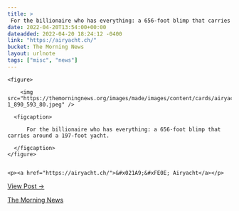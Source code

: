 ```yaml
---
title: > 
 For the billionaire who has everything: a 656-foot blimp that carries around a 197-foot yacht.
date: 2022-04-20T13:54:00+00:00
dateadded: 2022-04-20 18:24:12 -0400
link: "https://airyacht.ch/"
bucket: The Morning News
layout: urlnote
tags: ["misc", "news"]
--- 
```




  
    
  

  
    <figure>
      
        <img src="https://themorningnews.org/images/made/images/content/cards/airyacht-1_890_593_80.jpeg" />
      
      <figcaption>
        
          For the billionaire who has everything: a 656-foot blimp that carries around a 197-foot yacht.
        
      </figcaption>
    </figure>

    
    <p><a href="https://airyacht.ch/">&#x021A9;&#xFE0E; Airyacht</a></p>
    
  
  <p><a href="https://themorningnews.org/p/for-the-billionaire-that-has-everything-a-blimp-that-carries-a-yacht">View Post &rarr;</a></p>



 <!-- end excerpt --> 
<div class='bucket'><a class='internal-link' href='/buckets/the-morning-news'>The Morning News</a></div> 
